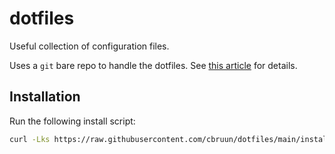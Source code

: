 # dotfiles
Useful collection of configuration files.

Uses a `git` bare repo to handle the dotfiles. See [this article](https://www.atlassian.com/git/tutorials/dotfiles) for details.

## Installation
Run the following install script:

```sh
curl -Lks https://raw.githubusercontent.com/cbruun/dotfiles/main/install.sh | /bin/sh
```

